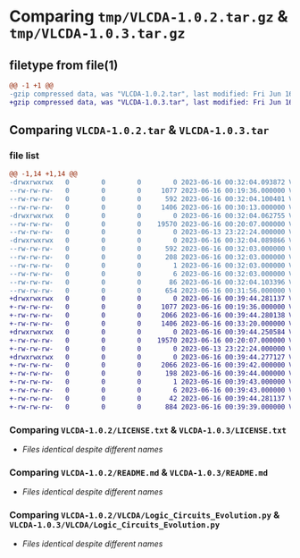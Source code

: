 # Comparing `tmp/VLCDA-1.0.2.tar.gz` & `tmp/VLCDA-1.0.3.tar.gz`

## filetype from file(1)

```diff
@@ -1 +1 @@
-gzip compressed data, was "VLCDA-1.0.2.tar", last modified: Fri Jun 16 00:32:04 2023, max compression
+gzip compressed data, was "VLCDA-1.0.3.tar", last modified: Fri Jun 16 00:39:44 2023, max compression
```

## Comparing `VLCDA-1.0.2.tar` & `VLCDA-1.0.3.tar`

### file list

```diff
@@ -1,14 +1,14 @@
-drwxrwxrwx   0        0        0        0 2023-06-16 00:32:04.093872 VLCDA-1.0.2/
--rw-rw-rw-   0        0        0     1077 2023-06-16 00:19:36.000000 VLCDA-1.0.2/LICENSE.txt
--rw-rw-rw-   0        0        0      592 2023-06-16 00:32:04.100401 VLCDA-1.0.2/PKG-INFO
--rw-rw-rw-   0        0        0     1406 2023-06-16 00:30:13.000000 VLCDA-1.0.2/README.md
-drwxrwxrwx   0        0        0        0 2023-06-16 00:32:04.062755 VLCDA-1.0.2/VLCDA/
--rw-rw-rw-   0        0        0    19570 2023-06-16 00:20:07.000000 VLCDA-1.0.2/VLCDA/Logic_Circuits_Evolution.py
--rw-rw-rw-   0        0        0        0 2023-06-13 23:22:24.000000 VLCDA-1.0.2/VLCDA/__init__.py
-drwxrwxrwx   0        0        0        0 2023-06-16 00:32:04.089866 VLCDA-1.0.2/VLCDA.egg-info/
--rw-rw-rw-   0        0        0      592 2023-06-16 00:32:03.000000 VLCDA-1.0.2/VLCDA.egg-info/PKG-INFO
--rw-rw-rw-   0        0        0      208 2023-06-16 00:32:03.000000 VLCDA-1.0.2/VLCDA.egg-info/SOURCES.txt
--rw-rw-rw-   0        0        0        1 2023-06-16 00:32:03.000000 VLCDA-1.0.2/VLCDA.egg-info/dependency_links.txt
--rw-rw-rw-   0        0        0        6 2023-06-16 00:32:03.000000 VLCDA-1.0.2/VLCDA.egg-info/top_level.txt
--rw-rw-rw-   0        0        0       86 2023-06-16 00:32:04.103396 VLCDA-1.0.2/setup.cfg
--rw-rw-rw-   0        0        0      654 2023-06-16 00:31:56.000000 VLCDA-1.0.2/setup.py
+drwxrwxrwx   0        0        0        0 2023-06-16 00:39:44.281137 VLCDA-1.0.3/
+-rw-rw-rw-   0        0        0     1077 2023-06-16 00:19:36.000000 VLCDA-1.0.3/LICENSE.txt
+-rw-rw-rw-   0        0        0     2066 2023-06-16 00:39:44.280138 VLCDA-1.0.3/PKG-INFO
+-rw-rw-rw-   0        0        0     1406 2023-06-16 00:33:20.000000 VLCDA-1.0.3/README.md
+drwxrwxrwx   0        0        0        0 2023-06-16 00:39:44.250584 VLCDA-1.0.3/VLCDA/
+-rw-rw-rw-   0        0        0    19570 2023-06-16 00:20:07.000000 VLCDA-1.0.3/VLCDA/Logic_Circuits_Evolution.py
+-rw-rw-rw-   0        0        0        0 2023-06-13 23:22:24.000000 VLCDA-1.0.3/VLCDA/__init__.py
+drwxrwxrwx   0        0        0        0 2023-06-16 00:39:44.277127 VLCDA-1.0.3/VLCDA.egg-info/
+-rw-rw-rw-   0        0        0     2066 2023-06-16 00:39:42.000000 VLCDA-1.0.3/VLCDA.egg-info/PKG-INFO
+-rw-rw-rw-   0        0        0      198 2023-06-16 00:39:44.000000 VLCDA-1.0.3/VLCDA.egg-info/SOURCES.txt
+-rw-rw-rw-   0        0        0        1 2023-06-16 00:39:43.000000 VLCDA-1.0.3/VLCDA.egg-info/dependency_links.txt
+-rw-rw-rw-   0        0        0        6 2023-06-16 00:39:43.000000 VLCDA-1.0.3/VLCDA.egg-info/top_level.txt
+-rw-rw-rw-   0        0        0       42 2023-06-16 00:39:44.281137 VLCDA-1.0.3/setup.cfg
+-rw-rw-rw-   0        0        0      884 2023-06-16 00:39:39.000000 VLCDA-1.0.3/setup.py
```

### Comparing `VLCDA-1.0.2/LICENSE.txt` & `VLCDA-1.0.3/LICENSE.txt`

 * *Files identical despite different names*

### Comparing `VLCDA-1.0.2/README.md` & `VLCDA-1.0.3/README.md`

 * *Files identical despite different names*

### Comparing `VLCDA-1.0.2/VLCDA/Logic_Circuits_Evolution.py` & `VLCDA-1.0.3/VLCDA/Logic_Circuits_Evolution.py`

 * *Files identical despite different names*

